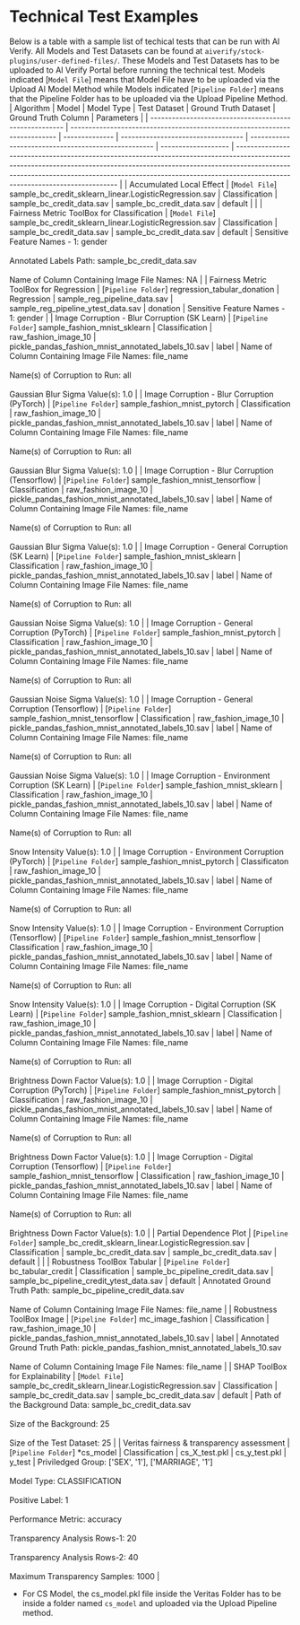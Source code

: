 # Technical Test Examples
Below is a table with a sample list of techical tests that can be run with AI Verify. All Models and Test Datasets can be found at `aiverify/stock-plugins/user-defined-files/`. These Models and Test Datasets has to be uploaded to AI Verify Portal before running the technical test. Models indicated [`Model File`] means that Model File have to be uploaded via the Upload AI Model Method while Models indicated [`Pipeline Folder`] means that the Pipeline Folder has to be uploaded via the Upload Pipeline Method.
| Algorithm                                              | Model                                                                      | Model Type     | Test Dataset                       | Ground Truth Dataset                                | Ground Truth Column | Parameters                                                                                                                                                                                                                                                                              |
| ------------------------------------------------------ | -------------------------------------------------------------------------- | -------------- | ---------------------------------- | --------------------------------------------------- | ------------------- | --------------------------------------------------------------------------------------------------------------------------------------------------------------------------------------------------------------------------------------------------------------------------------------- |
| Accumulated Local Effect                               | [`Model File`] sample_bc_credit_sklearn_linear.LogisticRegression.sav      | Classification | sample_bc_credit_data.sav          | sample_bc_credit_data.sav                           | default             |                                                                                                                                                                                                                                                                                         |
| Fairness Metric ToolBox for Classification             | [`Model File`] sample_bc_credit_sklearn_linear.LogisticRegression.sav      | Classification | sample_bc_credit_data.sav          | sample_bc_credit_data.sav                           | default             | Sensitive Feature Names - 1: gender <br><br> Annotated Labels Path: sample_bc_credit_data.sav <br><br> Name of Column Containing Image File Names: NA                                                                                                                                   |
| Fairness Metric ToolBox for Regression                 | [`Pipeline Folder`] regression_tabular_donation                            | Regression     | sample_reg_pipeline_data.sav       | sample_reg_pipeline_ytest_data.sav                  | donation            | Sensitive Feature Names - 1: gender                                                                                                                                                                                                                                                     |
| Image Corruption - Blur Corruption (SK Learn)          | [`Pipeline Folder`] sample_fashion_mnist_sklearn                           | Classification | raw_fashion_image_10               | pickle_pandas_fashion_mnist_annotated_labels_10.sav | label               | Name of Column Containing Image File Names: file_name <br><br> Name(s) of Corruption to Run: all <br><br> Gaussian Blur Sigma Value(s): 1.0                                                                                                                                             |
| Image Corruption - Blur Corruption (PyTorch)           | [`Pipeline Folder`] sample_fashion_mnist_pytorch                           | Classification | raw_fashion_image_10               | pickle_pandas_fashion_mnist_annotated_labels_10.sav | label               | Name of Column Containing Image File Names: file_name <br><br> Name(s) of Corruption to Run: all <br><br> Gaussian Blur Sigma Value(s): 1.0                                                                                                                                             |
| Image Corruption - Blur Corruption (Tensorflow)        | [`Pipeline Folder`] sample_fashion_mnist_tensorflow                        | Classification | raw_fashion_image_10               | pickle_pandas_fashion_mnist_annotated_labels_10.sav | label               | Name of Column Containing Image File Names: file_name <br><br> Name(s) of Corruption to Run: all <br><br> Gaussian Blur Sigma Value(s): 1.0                                                                                                                                             |
| Image Corruption - General Corruption (SK Learn)       | [`Pipeline Folder`] sample_fashion_mnist_sklearn                           | Classification | raw_fashion_image_10               | pickle_pandas_fashion_mnist_annotated_labels_10.sav | label               | Name of Column Containing Image File Names: file_name <br><br> Name(s) of Corruption to Run: all <br><br> Gaussian Noise Sigma Value(s): 1.0                                                                                                                                            |
| Image Corruption - General Corruption (PyTorch)        | [`Pipeline Folder`] sample_fashion_mnist_pytorch                           | Classification | raw_fashion_image_10               | pickle_pandas_fashion_mnist_annotated_labels_10.sav | label               | Name of Column Containing Image File Names: file_name <br><br> Name(s) of Corruption to Run: all <br><br> Gaussian Noise Sigma Value(s): 1.0                                                                                                                                            |
| Image Corruption - General Corruption (Tensorflow)     | [`Pipeline Folder`] sample_fashion_mnist_tensorflow                        | Classification | raw_fashion_image_10               | pickle_pandas_fashion_mnist_annotated_labels_10.sav | label               | Name of Column Containing Image File Names: file_name <br><br> Name(s) of Corruption to Run: all <br><br> Gaussian Noise Sigma Value(s): 1.0                                                                                                                                            |
| Image Corruption - Environment Corruption (SK Learn)   | [`Pipeline Folder`] sample_fashion_mnist_sklearn                           | Classification | raw_fashion_image_10               | pickle_pandas_fashion_mnist_annotated_labels_10.sav | label               | Name of Column Containing Image File Names: file_name <br><br> Name(s) of Corruption to Run: all <br><br> Snow Intensity Value(s): 1.0                                                                                                                                                  |
| Image Corruption - Environment Corruption (PyTorch)    | [`Pipeline Folder`] sample_fashion_mnist_pytorch                           | Classificaton  | raw_fashion_image_10               | pickle_pandas_fashion_mnist_annotated_labels_10.sav | label               | Name of Column Containing Image File Names: file_name <br><br> Name(s) of Corruption to Run: all <br><br> Snow Intensity Value(s): 1.0                                                                                                                                                  |
| Image Corruption - Environment Corruption (Tensorflow) | [`Pipeline Folder`] sample_fashion_mnist_tensorflow                        | Classification | raw_fashion_image_10               | pickle_pandas_fashion_mnist_annotated_labels_10.sav | label               | Name of Column Containing Image File Names: file_name <br><br> Name(s) of Corruption to Run: all <br><br> Snow Intensity Value(s): 1.0                                                                                                                                                  |
| Image Corruption - Digital Corruption (SK Learn)       | [`Pipeline Folder`] sample_fashion_mnist_sklearn                           | Classification | raw_fashion_image_10               | pickle_pandas_fashion_mnist_annotated_labels_10.sav | label               | Name of Column Containing Image File Names: file_name <br><br> Name(s) of Corruption to Run: all <br><br> Brightness Down Factor Value(s): 1.0                                                                                                                                          |
| Image Corruption - Digital Corruption (PyTorch)        | [`Pipeline Folder`] sample_fashion_mnist_pytorch                           | Classification | raw_fashion_image_10               | pickle_pandas_fashion_mnist_annotated_labels_10.sav | label               | Name of Column Containing Image File Names: file_name <br><br> Name(s) of Corruption to Run: all <br><br> Brightness Down Factor Value(s): 1.0                                                                                                                                          |
| Image Corruption - Digital Corruption (Tensorflow)     | [`Pipeline Folder`] sample_fashion_mnist_tensorflow                        | Classification | raw_fashion_image_10               | pickle_pandas_fashion_mnist_annotated_labels_10.sav | label               | Name of Column Containing Image File Names: file_name <br><br> Name(s) of Corruption to Run: all <br><br> Brightness Down Factor Value(s): 1.0                                                                                                                                          |
| Partial Dependence Plot                                | [`Pipeline Folder`] sample_bc_credit_sklearn_linear.LogisticRegression.sav | Classification | sample_bc_credit_data.sav          | sample_bc_credit_data.sav                           | default             |                                                                                                                                                                                                                                                                                         |
| Robustness ToolBox Tabular                             | [`Pipeline Folder`] bc_tabular_credit                                      | Classification | sample_bc_pipeline_credit_data.sav | sample_bc_pipeline_credit_ytest_data.sav            | default             | Annotated Ground Truth Path: sample_bc_pipeline_credit_data.sav <br><br> Name of Column Containing Image File Names: file_name                                                                                                                                                          |
| Robustness ToolBox Image                               | [`Pipeline Folder`] mc_image_fashion                                       | Classification | raw_fashion_image_10               | pickle_pandas_fashion_mnist_annotated_labels_10.sav | label               | Annotated Ground Truth Path: pickle_pandas_fashion_mnist_annotated_labels_10.sav <br><br> Name of Column Containing Image File Names: file_name                                                                                                                                         |
| SHAP ToolBox for Explainability                        | [`Model File`] sample_bc_credit_sklearn_linear.LogisticRegression.sav      | Classification | sample_bc_credit_data.sav          | sample_bc_credit_data.sav                           | default             | Path of the Background Data: sample_bc_credit_data.sav <br><br> Size of the Background: 25 <br><br> Size of the Test Dataset: 25                                                                                                                                                        |
| Veritas fairness & transparency assessment             | [`Pipeline Folder`] *cs_model                                              | Classification | cs_X_test.pkl                      | cs_y_test.pkl                                       | y_test              | Priviledged Group: ['SEX', '1'], ['MARRIAGE', '1'] <br><br> Model Type: CLASSIFICATION <br><br> Positive Label: 1 <br><br> Performance Metric: accuracy <br><br> Transparency Analysis Rows-1: 20 <br><br> Transparency Analysis Rows-2: 40 <br><br> Maximum Transparency Samples: 1000 |                         

* For CS Model, the cs_model.pkl file inside the Veritas Folder has to be inside a folder named `cs_model` and uploaded via the Upload Pipeline method.